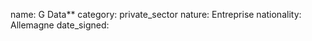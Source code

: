 name: G Data**
category: private_sector
nature:  Entreprise
nationality: Allemagne
date_signed:
    